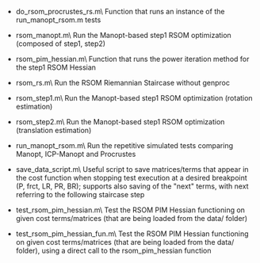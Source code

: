 - do\_rsom\_procrustes\_rs.m\\
Function that runs an instance of the run\_manopt\_rsom.m tests

- rsom\_manopt.m\\
Run the Manopt-based step1 RSOM optimization (composed of step1, step2)

- rsom\_pim\_hessian.m\\
Function that runs the power iteration method for the step1 RSOM Hessian

- rsom\_rs.m\\
Run the RSOM Riemannian Staircase without genproc

- rsom\_step1.m\\
Run the Manopt-based step1 RSOM optimization (rotation estimation)

- rsom\_step2.m\\
Run the Manopt-based step1 RSOM optimization (translation estimation)

- run\_manopt\_rsom.m\\
Run the repetitive simulated tests comparing Manopt, ICP-Manopt and Procrustes

- save\_data\_script.m\\
Useful script to save matrices/terms that appear in the cost function 
when stopping test execution at a desired breakpoint (P, frct, LR, PR, BR);
supports also saving of the "next" terms, with next referring to the
following staircase step

- test\_rsom\_pim\_hessian.m\\
Test the RSOM PIM Hessian functioning on given cost terms/matrices (that
are being loaded from the data/ folder)

- test\_rsom\_pim\_hessian\_fun.m\\
Test the RSOM PIM Hessian functioning on given cost terms/matrices (that
are being loaded from the data/ folder), using a direct call to the
rsom\_pim\_hessian function



